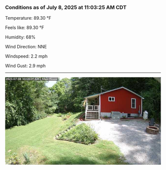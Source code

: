 ### Conditions as of July 8, 2025 at 11:03:25 AM CDT 

Temperature: 89.30 &deg;F

Feels like: 89.30 &deg;F

Humidity: 68%

Wind Direction: NNE

Windspeed: 2.2 mph

Wind Gust: 2.9 mph

---

<img src="./images/latest.jpeg"/>

